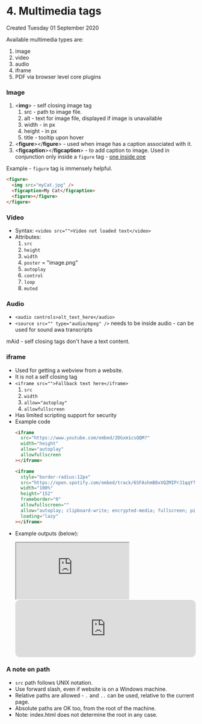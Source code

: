 # 4. Multimedia tags
Created Tuesday 01 September 2020

Available multimedia types are:
1. image
2. video
3. audio
4. iframe
5. PDF via browser level core plugins

### Image

1. <**img**> - self closing image tag
   1. src - path to image file.
   2. alt - text for image file, displayed if image is unavailable
   3. width - in px
   4. height - in px
   5. title - tooltip upon hover
2. <**figure**></**figure**> - used when image has a caption associated with it.
3. <**figcaption**></**figcaption**> - to add caption to image. Used in conjunction only inside a `figure` tag - [one inside one](https://www.sitepoint.com/quick-tip-the-right-way-to-use-figure-and-figcaption-elements/)

Example - `figure` tag is immensely helpful.

```html
<figure>
  <img src="myCat.jpg" />
  <figcaption>My Cat</figcaption>
  <figure></figure>
</figure>
```

### Video

- Syntax: `<video src="">Video not loaded text</video>`
- Attributes:
  1.  `src`
  2.  `height`
  3.  `width`
  4.  `poster` = "image.png"
  5.  `autoplay`
  6.  `control`
  7.  `loop`
  8.  `muted`

### Audio

- `<audio controls>alt_text_here</audio>`
- `<source src="" type="audio/mpeg" />` needs to be inside audio - can be used for sound awa transcripts

mAid - self closing tags don't have a text content.

### iframe

- Used for getting a webview from a website.
- It is not a self closing tag
- `<iframe src="">Fallback text here</iframe>`
  1.  `src`
  2.  `width`
  3.  `allow="autoplay"`
  4.  `allowfullscreen`
- Has limited scripting support for security
- Example code
  ```html
  <iframe
    src="https://www.youtube.com/embed/2DGxm1csQQM?"
    width="height"
    allow="autoplay"
    allowfullscreen
  ></iframe>
  ```
  ```html
  <iframe
    style="border-radius:12px"
    src="https://open.spotify.com/embed/track/6SFAshmB8xVQZMIPrJ1qqY?utm_source=generator"
    width="100%"
    height="152"
    frameborder="0"
    allowfullscreen=""
    allow="autoplay; clipboard-write; encrypted-media; fullscreen; picture-in-picture"
    loading="lazy"
  ></iframe>
  ```

* Example outputs (below):
  <iframe
  	src="https://www.youtube.com/embed/2DGxm1csQQM?"
  	width="height"
  	allow="autoplay"
  	allowfullscreenx
    ></iframe>

  <iframe style="border-radius:12px" src="https://open.spotify.com/embed/track/6SFAshmB8xVQZMIPrJ1qqY?utm_source=generator" width="100%" height="152" frameBorder="0" allowfullscreen="" allow="autoplay; clipboard-write; encrypted-media; fullscreen; picture-in-picture" loading="lazy"></iframe>

### A note on path

- `src` path follows UNIX notation.
- Use forward slash, even if website is on a Windows machine.
- Relative paths are allowed - `.` and `..` can be used, relative to the current page.
- Absolute paths are OK too, from the root of the machine.
- Note: index.html does not determine the root in any case.
